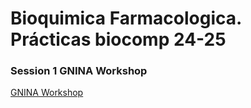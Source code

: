 # Bioquimica Farmacologica. Prácticas biocomp 24-25

### Session 1 GNINA Workshop
[GNINA Workshop](https://github.com/amoyag/Bioquimica_Farmacologica/blob/main/session1_gnina-workshop.ipynb)


 
